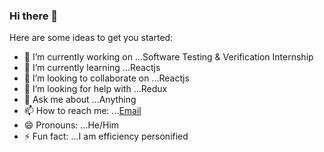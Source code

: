 ### Hi there 👋


Here are some ideas to get you started:

- 🔭 I’m currently working on ...Software Testing & Verification Internship
- 🌱 I’m currently learning ...Reactjs
- 👯 I’m looking to collaborate on ...Reactjs
- 🤔 I’m looking for help with ...Redux
- 💬 Ask me about ...Anything
- 📫 How to reach me: ...[Email](mosesbasing@gmail.com)
- 😄 Pronouns: ...He/Him
- ⚡ Fun fact: ...I am efficiency personified 


